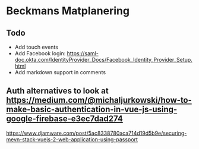 # Beckmans Matplanering

## Todo
- Add touch events
- Add Facebook login: https://saml-doc.okta.com/IdentityProvider_Docs/Facebook_Identity_Provider_Setup.html
- Add markdown support in comments


## Auth alternatives to look at https://medium.com/@michaljurkowski/how-to-make-basic-authentication-in-vue-js-using-google-firebase-e3ec7dad274
https://www.djamware.com/post/5ac8338780aca714d19d5b9e/securing-mevn-stack-vuejs-2-web-application-using-passport
